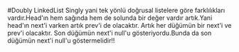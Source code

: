 ﻿#Doubly LinkedList
Singly yani tek yönlü doğrusal listelere göre farklılıkları vardır.Head'ın hem sağında hem de solunda bir değer vardır artık.Yani head'ın next'i varken artık prev'i de olacaktır.
Artık her düğümün bir next'i ve prev'i olacaktır.
Son düğümün next'i null'u gösteriyordu.Bunda da son düğümün next'i null'u göstermelidir!!